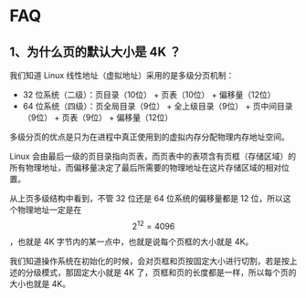 # FAQ

## 1、为什么页的默认大小是 4K ？

我们知道 Linux 线性地址（虚拟地址）采用的是多级分页机制：
- 32 位系统（二级）：页目录（10位） + 页表（10位） + 偏移量（12位）
- 64 位系统（四级）：页全局目录（9位） + 全上级目录（9位） + 页中间目录（9位） + 页表（9位） + 偏移量（12位）

多级分页的优点是只为在进程中真正使用到的虚拟内存分配物理内存地址空间。

Linux 会由最后一级的页目录指向页表，而页表中的表项含有页框（存储区域）的所有物理地址，而偏移量决定了最后所需要的物理地址在这片存储区域的相对位置。

从上页多级结构中看到，不管 32 位还是 64 位系统的偏移量都是 12 位，所以这个物理地址一定是在 $$2^{12} = 4096$$，也就是 4K 字节内的某一点中，也就是说每个页框的大小就是 4K。

我们知道操作系统在初始化的时候，会对页框和页按固定大小进行切割，若是按上述的分级模式，那固定大小就是 4K 了，页框和页的长度都是一样，所以每个页的大小也就是 4K。
